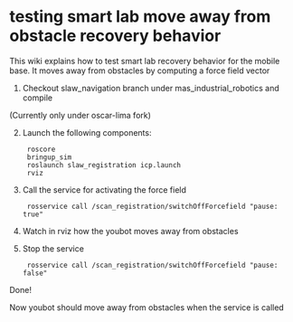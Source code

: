 testing smart lab move away from obstacle recovery behavior
===========================================================

This wiki explains how to test smart lab recovery behavior for the mobile base.
It moves away from obstacles by computing a force field vector

1. Checkout slaw_navigation branch under mas_industrial_robotics and compile

(Currently only under oscar-lima fork)

2. Launch the following components:

		roscore
		bringup_sim
		roslaunch slaw_registration icp.launch
		rviz

3. Call the service for activating the force field

		rosservice call /scan_registration/switchOffForcefield "pause: true"

4. Watch in rviz how the youbot moves away from obstacles

5. Stop the service

		rosservice call /scan_registration/switchOffForcefield "pause: false"

Done!

Now youbot should move away from obstacles when the service is called